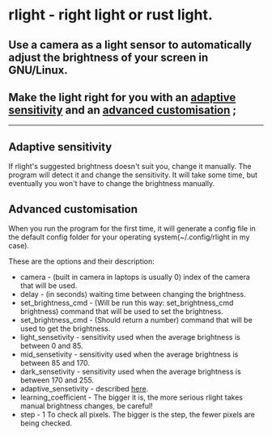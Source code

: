 # rlight - right light or rust light.
## Use a camera as a light sensor to automatically adjust the brightness of your screen in GNU/Linux.
## Make the light right for you with an [adaptive sensitivity]() and an [advanced customisation]() ;
-----------
## Adaptive sensitivity
If rlight's suggested brightness doesn't suit you, change it manually. 
The program will detect it and change the sensitivity. 
It will take some time, but eventually you won't have to change the brightness manually.
## Advanced customisation
When you run the program for the first time,
it will generate a config file in the default config folder
for your operating system(~/.config/rlight in my case).

These are the options and their description:
- camera - (built in camera in laptops is usually 0) index of the camera that will be used.
- delay - (in seconds) waiting time between changing the brightness.
- set_brightness_cmd - (Will be run this way: set_brightness_cmd brightness) command that will be used to set the brightness. 
- set_brightness_cmd - (Should return a number) command that will be used to get the brightness. 
- light_sensetivity - sensitivity used when the average brightness is between 0 and 85.
- mid_sensetivity - sensitivity used when the average brightness is between 85 and 170.
- dark_sensetivity - sensitivity used when the average brightness is between 170 and 255.
- adaptive_sensetivity - described [here]().
- learning_coefficient - The bigger it is, the more serious rlight takes manual brightness changes, be careful!
- step - 1 To check all pixels. The bigger is the step, the fewer pixels are being checked.
